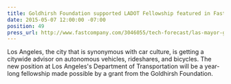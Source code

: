 ```yaml
---
title: Goldhirsh Foundation supported LADOT Fellowship featured in Fast Company
date: 2015-05-07 12:00:00 -07:00
position: 49
press_url: http://www.fastcompany.com/3046055/tech-forecast/las-mayor-garcetti-were-hiring-a-ride-share-and-autonomous-car-advisor
---
```


Los Angeles, the city that is synonymous with car culture, is getting a citywide advisor on autonomous vehicles, rideshares, and bicycles. The new position at Los Angeles's Department of Transportation will be a year-long fellowship made possible by a grant from the Goldhirsh Foundation.
